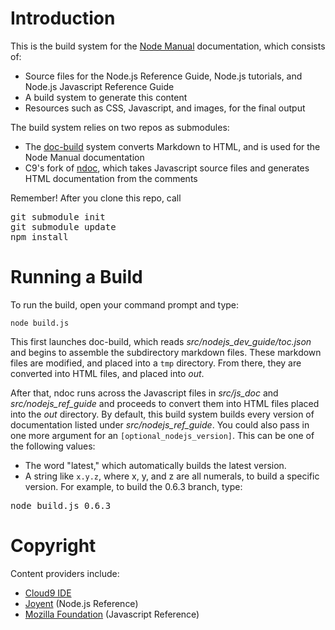# Introduction

This is the build system for the [Node Manual](http://www.nodemanual.org) documentation, which consists of:

* Source files for the Node.js Reference Guide, Node.js tutorials, and Node.js Javascript Reference Guide
* A build system to generate this content
* Resources such as CSS, Javascript, and images, for the final output

The build system relies on two repos as submodules:

* The [doc-build](https://github.com/c9/doc-build) system converts Markdown to HTML, and is used for the Node Manual documentation
* C9's fork of [ndoc](https://github.com/c9/ndoc), which takes Javascript source files and generates HTML documentation from the comments

Remember! After you clone this repo, call 

<pre>
git submodule init
git submodule update
npm install
</pre>

# Running a Build

To run the build, open your command prompt and type:

    node build.js
    
This first launches doc-build, which reads _src/nodejs\_dev\_guide/toc.json_ and begins to assemble the subdirectory markdown files. These markdown files are modified, and placed into a `tmp` directory. From there, they are converted into HTML files, and placed into _out_.

After that, ndoc runs across the Javascript files in _src/js\_doc_ and _src/nodejs\_ref\_guide_ and proceeds to convert them into HTML files placed into the _out_ directory. By default, this build system builds every version of documentation listed under _src/nodejs_ref_guide_. You could also pass in one more argument for an `[optional_nodejs_version]`. This can be one of the following values:

* The word "latest," which automatically builds the latest version.
* A string like `x.y.z`, where x, y, and z are all numerals, to build a specific version. For example, to build the 0.6.3 branch, type:

<pre>node build.js 0.6.3</pre>

# Copyright

Content providers include:

* [Cloud9 IDE](http://www.c9.io)
* [Joyent](http://www.joyent.com/) (Node.js Reference)
* [Mozilla Foundation](http://www.mozilla.org/) (Javascript Reference)
